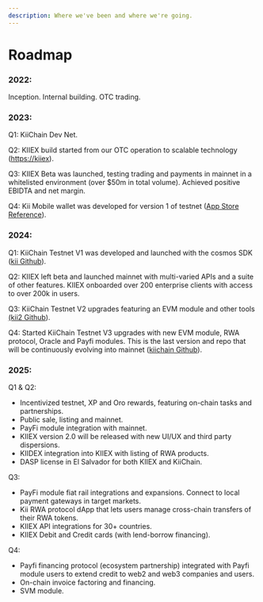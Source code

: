 ```yaml
---
description: Where we've been and where we're going.
---
```


# Roadmap

### 2022:

Inception. Internal building. OTC trading.

### 2023:

Q1: KiiChain Dev Net.

Q2: KIIEX build started from our OTC operation to scalable technology ([https://k](https://exchange.kiiex.io/login)[iiex](https://kiiex.io/)).

Q3: KIIEX Beta was launched, testing trading and payments in mainnet in a whitelisted environment (over $50m in total volume). Achieved positive EBIDTA and net margin.&#x20;

Q4: Kii Mobile wallet was developed for version 1 of testnet ([App Store Reference](https://apps.apple.com/co/app/kii-mobile/id6474740411)).

### 2024:

Q1: KiiChain Testnet V1 was developed and launched with the cosmos SDK ([kii Github](https://github.com/KiiChain/kii)).

Q2: KIIEX left beta and launched mainnet with multi-varied APIs and a suite of other features. KIIEX onboarded over 200 enterprise clients with access to over 200k in users. &#x20;

Q3: KiiChain Testnet V2 upgrades featuring an EVM module and other tools [(kii2 Github](https://github.com/KiiChain/kiichain2)).

Q4: Started KiiChain Testnet V3 upgrades with new EVM module, RWA protocol, Oracle and Payfi modules. This is the last version and repo that will be continuously evolving into mainnet ([kiichain Github](https://github.com/KiiChain/kiichain)).

### 2025:

Q1 & Q2:&#x20;

* Incentivized testnet, XP and Oro rewards, featuring on-chain tasks and partnerships.&#x20;
* Public sale, listing and mainnet.&#x20;
* PayFi module integration with mainnet.
* KIIEX version 2.0 will be released with new UI/UX and third party dispersions.&#x20;
* KIIDEX integration into KIIEX with listing of RWA products.&#x20;
* DASP license in El Salvador for both KIIEX and KiiChain.

Q3:&#x20;

* PayFi module fiat rail integrations and expansions. Connect to local payment gateways in target markets.&#x20;
* Kii RWA protocol dApp that lets users manage cross-chain transfers of their RWA tokens.
* KIIEX API integrations for 30+ countries.
* KIIEX Debit and Credit cards (with lend-borrow financing).&#x20;

Q4:&#x20;

* Payfi financing protocol (ecosystem partnership) integrated with Payfi module users to extend credit to web2 and web3 companies and users.
* On-chain invoice factoring and financing.&#x20;
* SVM module.&#x20;

